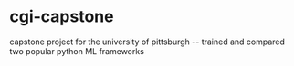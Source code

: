 # cgi-capstone
capstone project for the university of pittsburgh -- trained and compared two popular python ML frameworks
